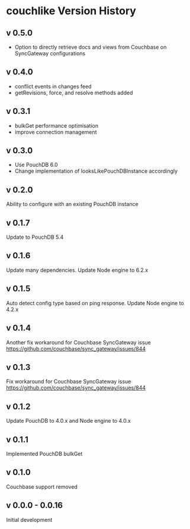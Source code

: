 couchlike Version History
================================

v 0.5.0
---------------

* Option to directly retrieve docs and views from Couchbase on SyncGateway configurations

v 0.4.0
---------------

* conflict events in changes feed
* getRevisions, force, and resolve methods added

v 0.3.1
---------------

* bulkGet performance optimisation
* improve connection management

v 0.3.0
---------------

* Use PouchDB 6.0
* Change implementation of looksLikePouchDBInstance accordingly

v 0.2.0
---------------

Ability to configure with an existing PouchDB instance

v 0.1.7
---------------

Update to PouchDB 5.4

v 0.1.6
---------------

Update many dependencies.
Update Node engine to 6.2.x

v 0.1.5
---------------

Auto detect config type based on ping response.
Update Node engine to 4.2.x

v 0.1.4
---------------

Another fix workaround for Couchbase SyncGateway issue https://github.com/couchbase/sync_gateway/issues/844

v 0.1.3
---------------

Fix workaround for Couchbase SyncGateway issue https://github.com/couchbase/sync_gateway/issues/844

v 0.1.2
---------------

Update PouchDB to 4.0.x and Node engine to 4.0.x

v 0.1.1
---------------

Implemented PouchDB bulkGet

v 0.1.0
---------------

Couchbase support removed

v 0.0.0 - 0.0.16
---------------

Initial development
